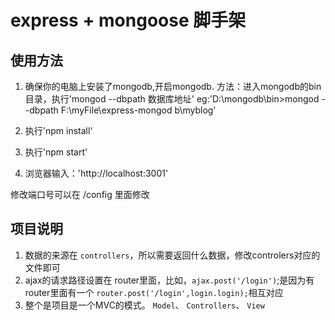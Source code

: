 
# express + mongoose 脚手架

## 使用方法

1. 确保你的电脑上安装了mongodb,开启mongodb.
方法：进入mongodb的bin目录，执行'mongod --dbpath 数据库地址' eg:'D:\mongodb\bin>mongod --dbpath F:\myFile\express-mongod
b\myblog'

2. 执行'npm install'

3. 执行'npm start'

4. 浏览器输入：'http://localhost:3001'

修改端口号可以在 /config 里面修改

## 项目说明

1. 数据的来源在 `controllers`，所以需要返回什么数据，修改controlers对应的文件即可
2. ajax的请求路径设置在 router里面，比如，`ajax.post('/login')`;是因为有router里面有一个  `router.post('/login',login.login);`相互对应
3. 整个是项目是一个MVC的模式。 `Model`、 `Controllers`、 `View`
